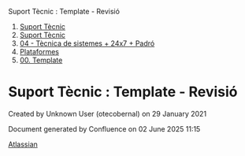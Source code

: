 Suport Tècnic : Template - Revisió  

1.  [Suport Tècnic](index.html)
2.  [Suport Tècnic](13893782.html)
3.  [04 - Tècnica de sistemes + 24x7 + Padró](26313202.html)
4.  [Plataformes](Plataformes_41520520.html)
5.  [00\. Template](00.-Template_41520522.html)

Suport Tècnic : Template - Revisió
==================================

Created by Unknown User (otecobernal) on 29 January 2021

Document generated by Confluence on 02 June 2025 11:15

[Atlassian](http://www.atlassian.com/)